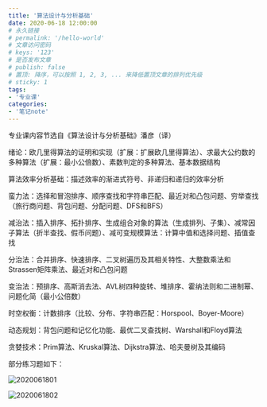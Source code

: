 ```yaml
---
title: '算法设计与分析基础'
date: 2020-06-18 12:00:00
# 永久链接
# permalink: '/hello-world'
# 文章访问密码
# keys: '123'
# 是否发布文章
# publish: false
# 置顶: 降序，可以按照 1, 2, 3, ... 来降低置顶文章的排列优先级
# sticky: 1
tags:
- '专业课'
categories:
- '笔记note'
---
```



专业课内容节选自《算法设计与分析基础》潘彦（译）

<!-- more -->



绪论：欧几里得算法的证明和实现（扩展：扩展欧几里得算法）、求最大公约数的多种算法（扩展：最小公倍数）、素数判定的多种算法、基本数据结构

算法效率分析基础：描述效率的渐进式符号、非递归和递归的效率分析

蛮力法：选择和冒泡排序、顺序查找和字符串匹配、最近对和凸包问题、穷举查找（旅行商问题、背包问题、分配问题、DFS和BFS）

减治法：插入排序、拓扑排序、生成组合对象的算法（生成排列、子集）、减常因子算法（折半查找、假币问题）、减可变规模算法：计算中值和选择问题、插值查找

分治法：合并排序、快速排序、二叉树遍历及其相关特性、大整数乘法和Strassen矩阵乘法、最近对和凸包问题

变治法：预排序、高斯消去法、AVL树四种旋转、堆排序、霍纳法则和二进制幂、问题化简（最小公倍数）

时空权衡：计数排序（比较、分布、字符串匹配：Horspool、Boyer-Moore）

动态规划：背包问题和记忆化功能、最优二叉查找树、Warshall和Floyd算法

贪婪技术：Prim算法、Kruskal算法、Dijkstra算法、哈夫曼树及其编码



部分练习题如下：

![2020061801](https://chanx-1251137349.file.myqcloud.com/2020061801.png)

![2020061802](https://chanx-1251137349.file.myqcloud.com/2020061802.png)
